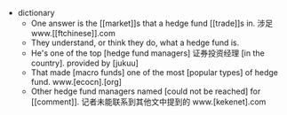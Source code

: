 - dictionary 
    - One answer is the [[market]]s that a hedge fund [[trade]]s in. 涉足 www.[[ftchinese]].com
    - They understand, or think they do, what a hedge fund is. 
    - He's one of the top [hedge fund managers] 证券投资经理 [in the country]. provided by [jukuu]
    - That made [macro funds] one of the most [popular types] of hedge fund. www.[ecocn].[org]
    - Other hedge fund managers named [could not be reached] for [[comment]]. 记者未能联系到其他文中提到的 www.[kekenet].com
